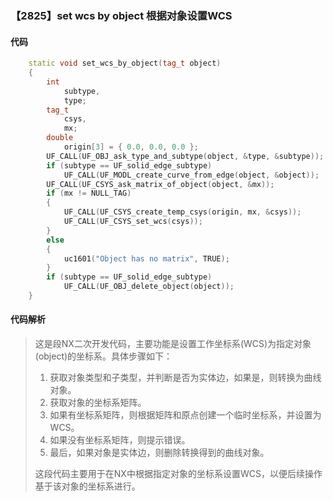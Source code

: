 ### 【2825】set wcs by object 根据对象设置WCS

#### 代码

```cpp
    static void set_wcs_by_object(tag_t object)  
    {  
        int  
            subtype,  
            type;  
        tag_t  
            csys,  
            mx;  
        double  
            origin[3] = { 0.0, 0.0, 0.0 };  
        UF_CALL(UF_OBJ_ask_type_and_subtype(object, &type, &subtype));  
        if (subtype == UF_solid_edge_subtype)  
            UF_CALL(UF_MODL_create_curve_from_edge(object, &object));  
        UF_CALL(UF_CSYS_ask_matrix_of_object(object, &mx));  
        if (mx != NULL_TAG)  
        {  
            UF_CALL(UF_CSYS_create_temp_csys(origin, mx, &csys));  
            UF_CALL(UF_CSYS_set_wcs(csys));  
        }  
        else  
        {  
            uc1601("Object has no matrix", TRUE);  
        }  
        if (subtype == UF_solid_edge_subtype)  
            UF_CALL(UF_OBJ_delete_object(object));  
    }

```

#### 代码解析

> 这是段NX二次开发代码，主要功能是设置工作坐标系(WCS)为指定对象(object)的坐标系。具体步骤如下：
>
> 1. 获取对象类型和子类型，并判断是否为实体边，如果是，则转换为曲线对象。
> 2. 获取对象的坐标系矩阵。
> 3. 如果有坐标系矩阵，则根据矩阵和原点创建一个临时坐标系，并设置为WCS。
> 4. 如果没有坐标系矩阵，则提示错误。
> 5. 最后，如果对象是实体边，则删除转换得到的曲线对象。
>
> 这段代码主要用于在NX中根据指定对象的坐标系设置WCS，以便后续操作基于该对象的坐标系进行。
>

